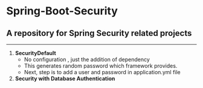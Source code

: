 # Spring-Boot-Security
## A repository for Spring Security related projects
-------------------------------------------------------

1. **SecurityDefault**
	* No configuration , just the addition of dependency
	* This generates random password which framework provides.
	* Next, step is to add a user and password in application.yml file
2. **Security with Database Authentication**


